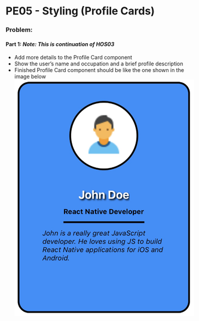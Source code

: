 # PE05 - Styling (Profile Cards)

### Problem:

#### Part 1: *Note: This is continuation of HOS03*

* Add more details to the Profile Card component
* Show the user’s name and occupation and a brief profile description
* Finished Profile Card component should be like the one shown in the image below
![ProfileCard](https://github.com/maryoohhh/cs624-pe-maryoh/blob/main/PE05-Styling/IMG_9493.jpg)

